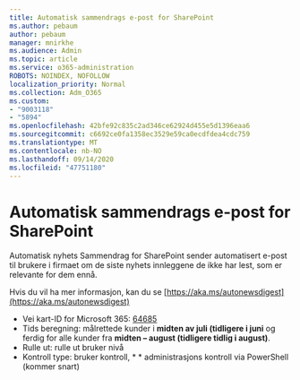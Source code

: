 ```yaml
---
title: Automatisk sammendrags e-post for SharePoint
ms.author: pebaum
author: pebaum
manager: mnirkhe
ms.audience: Admin
ms.topic: article
ms.service: o365-administration
ROBOTS: NOINDEX, NOFOLLOW
localization_priority: Normal
ms.collection: Adm_O365
ms.custom:
- "9003118"
- "5894"
ms.openlocfilehash: 42bfe92c835c2ad346ce62924d455e5d1396eaa6
ms.sourcegitcommit: c6692ce0fa1358ec3529e59ca0ecdfdea4cdc759
ms.translationtype: MT
ms.contentlocale: nb-NO
ms.lasthandoff: 09/14/2020
ms.locfileid: "47751180"
---
```

# <a name="sharepoint-auto-digest-email"></a>Automatisk sammendrags e-post for SharePoint

Automatisk nyhets Sammendrag for SharePoint sender automatisert e-post til brukere i firmaet om de siste nyhets innleggene de ikke har lest, som er relevante for dem ennå.

Hvis du vil ha mer informasjon, kan du se [https://aka.ms/autonewsdigest](https://aka.ms/autonewsdigest)

- Vei kart-ID for Microsoft 365:  [64685](https://www.microsoft.com/microsoft-365/roadmap?filters=&featureid=64685)
- Tids beregning: målrettede kunder i  **midten av juli (tidligere i juni**  og ferdig for alle kunder fra  **midten – august (tidligere tidlig i august)**.
- Rulle ut: rulle ut bruker nivå
- Kontroll type: bruker kontroll, * * administrasjons kontroll via PowerShell (kommer snart)

